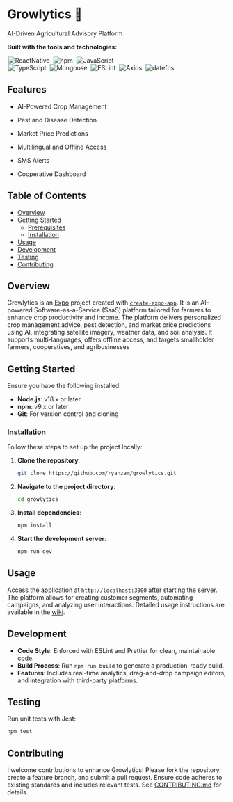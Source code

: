 # Growlytics 👋
AI-Driven Agricultural Advisory Platform

**Built with the tools and technologies:**

<div align="left">
<img alt="ReactNative" src="https://img.shields.io/badge/ReactNative?style=flat&amp;logo=React&amp;logoColor=black" class="inline-block mx-1" style="margin: 0px 2px;">
<img alt="npm" src="https://img.shields.io/badge/npm-CB3837.svg?style=flat&amp;logo=npm&amp;logoColor=white" class="inline-block mx-1" style="margin: 0px 2px;">
<img alt="JavaScript" src="https://img.shields.io/badge/JavaScript-F7DF1E.svg?style=flat&amp;logo=JavaScript&amp;logoColor=black" class="inline-block mx-1" style="margin: 0px 2px;">
<br>
<img alt="TypeScript" src="https://img.shields.io/badge/TypeScript-3178C6.svg?style=flat&amp;logo=TypeScript&amp;logoColor=white" class="inline-block mx-1" style="margin: 0px 2px;">
<img alt="Mongoose" src="https://img.shields.io/badge/-MongoDB-13aa52?style=flat&amp;logo=TypeScript&amp;logoColor=white" class="inline-block mx-1" style="margin: 0px 2px;">
<img alt="ESLint" src="https://img.shields.io/badge/ESLint-4B32C3.svg?style=flat&amp;logo=ESLint&amp;logoColor=white" class="inline-block mx-1" style="margin: 0px 2px;">
<img alt="Axios" src="https://img.shields.io/badge/Axios-5A29E4.svg?style=flat&amp;logo=Axios&amp;logoColor=white" class="inline-block mx-1" style="margin: 0px 2px;">
<img alt="datefns" src="https://img.shields.io/badge/tailwindcss-0F172A?&logo=tailwindcss?style=flat&amp;logo=date-fns&amp;logoColor=white" class="inline-block mx-1" style="margin: 0px 2px;">
</div>

## Features
- AI-Powered Crop Management

- Pest and Disease Detection

- Market Price Predictions

- Multilingual and Offline Access

- SMS Alerts

- Cooperative Dashboard

## Table of Contents

- [Overview](#overview)
- [Getting Started](#getting-started)
  - [Prerequisites](#prerequisites)
  - [Installation](#installation)
- [Usage](#usage)
- [Development](#development)
- [Testing](#testing)
- [Contributing](#contributing)

## Overview

Growlytics is an [Expo](https://expo.dev) project created with [`create-expo-app`](https://www.npmjs.com/package/create-expo-app). It is an AI-powered Software-as-a-Service (SaaS) platform tailored for farmers to enhance crop productivity and income. The platform delivers personalized crop management advice, pest detection, and market price predictions using AI, integrating satellite imagery, weather data, and soil analysis. It supports multi-languages, offers offline access, and targets smallholder farmers, cooperatives, and agribusinesses

## Getting Started

Ensure you have the following installed:

- **Node.js**: v18.x or later
- **npm**: v9.x or later
- **Git**: For version control and cloning

### Installation

Follow these steps to set up the project locally:

1. **Clone the repository**:
   ```bash
   git clone https://github.com/ryanzam/growlytics.git
   ```

2. **Navigate to the project directory**:
   ```bash
   cd growlytics
   ```

3. **Install dependencies**:
   ```bash
   npm install
   ```

4. **Start the development server**:
   ```bash
   npm run dev
   ```

## Usage

Access the application at `http://localhost:3000` after starting the server. The platform allows for creating customer segments, automating campaigns, and analyzing user interactions. Detailed usage instructions are available in the [wiki](https://github.com/ryanzam/growlytics/wiki).

## Development

- **Code Style**: Enforced with ESLint and Prettier for clean, maintainable code.
- **Build Process**: Run `npm run build` to generate a production-ready build.
- **Features**: Includes real-time analytics, drag-and-drop campaign editors, and integration with third-party platforms.

## Testing

Run unit tests with Jest:
```bash
npm test
```

## Contributing

I welcome contributions to enhance Growlytics! Please fork the repository, create a feature branch, and submit a pull request. Ensure code adheres to existing standards and includes relevant tests. See [CONTRIBUTING.md](CONTRIBUTING.md) for details.

